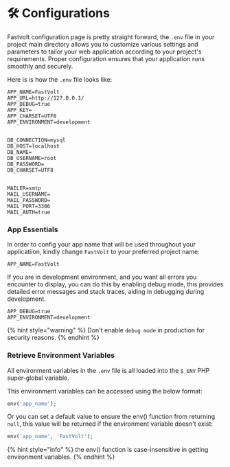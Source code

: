 # 🛠 Configurations

Fastvolt configuration page is pretty straight forward, the `.env` file in your project main directory  allows you to customize various settings and parameters to tailor your web application according to your project's requirements. Proper configuration ensures that your application runs smoothly and securely.

Here is is how the `.env` file looks like:

```systemd
APP_NAME=FastVolt
APP_URL=http://127.0.0.1/
APP_DEBUG=true
APP_KEY=
APP_CHARSET=UTF8
APP_ENVIRONMENT=development


DB_CONNECTION=mysql
DB_HOST=localhost
DB_NAME=
DB_USERNAME=root
DB_PASSWORD=
DB_CHARSET=UTF8


MAILER=smtp
MAIL_USERNAME=
MAIL_PASSWORD=
MAIL_PORT=3306
MAIL_AUTH=true

```



### App Essentials

In order to config your app name that will be used throughout your applicatiion, kindly change `FastVolt` to your preferred project name:

```systemd
APP_NAME=FastVolt
```

If you are in development environment, and you want all errors you encounter to display, you can do this by enabling debug mode, this provides detailed error messages and stack traces, aiding in debugging during development.

```systemd
APP_DEBUG=true
APP_ENVIRONMENT=development
```

{% hint style="warning" %}
Don't enable `debug mode` in production for security reasons.
{% endhint %}

### Retrieve Environment Variables

All environment variables in the `.env` file is all loaded into the `$_ENV` PHP super-global variable.

This environment variables can be accessed using the below format:

```php
env('app_name');
```

Or you can set a default value to ensure the env() function from returning `null`, this value will be returned if the environment variable doesn't exist:

```php
env('app_name', 'FastVolt');
```

{% hint style="info" %}
the env() function is case-insensitive in getting environment variables.
{% endhint %}

